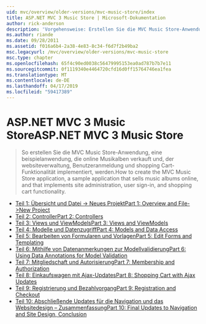```yaml
---
uid: mvc/overview/older-versions/mvc-music-store/index
title: ASP.NET MVC 3 Music Store | Microsoft-Dokumentation
author: rick-anderson
description: 'Vorgehensweise: Erstellen Sie die MVC Music Store-Anwendung, eine beispielanwendung, die online Musikalben verkauft und websiteverwaltung Benutzeranmeldung, implementiert, eine...'
ms.author: riande
ms.date: 09/28/2011
ms.assetid: f016a6b4-2a38-4e83-8c34-f6d7f2b49ba2
msc.legacyurl: /mvc/overview/older-versions/mvc-music-store
msc.type: chapter
ms.openlocfilehash: 65f4c90ed0038c56479995153ea0ad787b7b7e11
ms.sourcegitcommit: 0f1119340e4464720cfd16d0ff15764746ea1fea
ms.translationtype: MT
ms.contentlocale: de-DE
ms.lasthandoff: 04/17/2019
ms.locfileid: "59417389"
---
```

# <a name="aspnet-mvc-3-music-store"></a><span data-ttu-id="91af5-103">ASP.NET MVC 3 Music Store</span><span class="sxs-lookup"><span data-stu-id="91af5-103">ASP.NET MVC 3 Music Store</span></span>

> <span data-ttu-id="91af5-104">So erstellen Sie die MVC Music Store-Anwendung, eine beispielanwendung, die online Musikalben verkauft und, der websiteverwaltung, Benutzeranmeldung und shopping Cart-Funktionalität implementiert, werden.</span><span class="sxs-lookup"><span data-stu-id="91af5-104">How to create the MVC Music Store application, a sample application that sells music albums online, and that implements site administration, user sign-in, and shopping cart functionality.</span></span>


- [<span data-ttu-id="91af5-105">Teil 1: Übersicht und Datei -> Neues Projekt</span><span class="sxs-lookup"><span data-stu-id="91af5-105">Part 1: Overview and File->New Project</span></span>](mvc-music-store-part-1.md)
- [<span data-ttu-id="91af5-106">Teil 2: Controller</span><span class="sxs-lookup"><span data-stu-id="91af5-106">Part 2: Controllers</span></span>](mvc-music-store-part-2.md)
- [<span data-ttu-id="91af5-107">Teil 3: Views und ViewModels</span><span class="sxs-lookup"><span data-stu-id="91af5-107">Part 3: Views and ViewModels</span></span>](mvc-music-store-part-3.md)
- [<span data-ttu-id="91af5-108">Teil 4: Modelle und Datenzugriff</span><span class="sxs-lookup"><span data-stu-id="91af5-108">Part 4: Models and Data Access</span></span>](mvc-music-store-part-4.md)
- [<span data-ttu-id="91af5-109">Teil 5: Bearbeiten von Formularen und Vorlagen</span><span class="sxs-lookup"><span data-stu-id="91af5-109">Part 5: Edit Forms and Templating</span></span>](mvc-music-store-part-5.md)
- [<span data-ttu-id="91af5-110">Teil 6: Mithilfe von Datenanmerkungen zur Modellvalidierung</span><span class="sxs-lookup"><span data-stu-id="91af5-110">Part 6: Using Data Annotations for Model Validation</span></span>](mvc-music-store-part-6.md)
- [<span data-ttu-id="91af5-111">Teil 7: Mitgliedschaft und Autorisierung</span><span class="sxs-lookup"><span data-stu-id="91af5-111">Part 7: Membership and Authorization</span></span>](mvc-music-store-part-7.md)
- [<span data-ttu-id="91af5-112">Teil 8: Einkaufswagen mit Ajax-Updates</span><span class="sxs-lookup"><span data-stu-id="91af5-112">Part 8: Shopping Cart with Ajax Updates</span></span>](mvc-music-store-part-8.md)
- [<span data-ttu-id="91af5-113">Teil 9: Registrierung und Bezahlvorgang</span><span class="sxs-lookup"><span data-stu-id="91af5-113">Part 9: Registration and Checkout</span></span>](mvc-music-store-part-9.md)
- [<span data-ttu-id="91af5-114">Teil 10: Abschließende Updates für die Navigation und das Websitedesign – Zusammenfassung</span><span class="sxs-lookup"><span data-stu-id="91af5-114">Part 10: Final Updates to Navigation and Site Design, Conclusion</span></span>](mvc-music-store-part-10.md)
